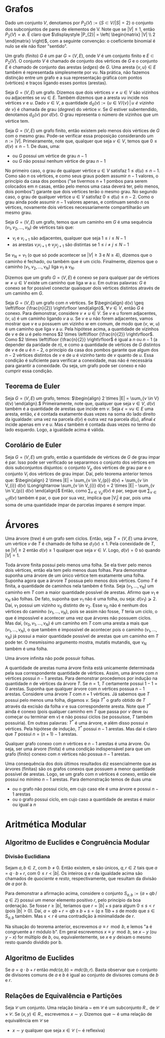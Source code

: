 # Grafos
Dado um conjunto $V$, denotamos por $P_{2}(V) := \{S \subset V / |S| = 2\}$ o conjunto dos subconjuntos de pares de elementos de V. Note que se $|V| \leq 1$, então $P_{2}(V) = \emptyset$. É claro que $\displaystyle |P_{2}| = \left( \begin{matrix} |V| \\ 2 \end{matrix} \right)$, com a seguinte convenção: o coeficiente binomial é nulo se ele não fizer "sentido".

Um grafo (finito) $G$ é um par $G = (V, E)$, onde $V$ é um conjunto finito e $E \subset P_{2}(V)$. O conjunto $V$ é chamado de conjunto dos vértices de $G$ e o conjunto $E$ é chamado de conjunto das arestas (*edges*) de $G$. Uma aresta $\{v,u\} \in E$ também é representada simplesmente por $vu$. Na prática, não fazemos distinção entre um grafo e a sua representação gráfica com pontos (vértices) e traços ligando esses pontos (arestas).

Seja $G = (V, E)$ um grafo. Dizemos que dois vértices $v \neq u \in V$ são vizinhos ou adjacentes se $vu \in E$. Também dizemos que a aresta $vu$ incide nos vértices $v$ e $u$. Dado $v \in V$, a quantidade  $d_{G}(v) := \{u \in V / \{v\} \, | \, u \,\, é \,\, vizinho \,\, de \,\, v\}$ é chamada de grau (*degree*) do vértice $v$. Se $G$ estiver subentendido, denotamos $d_{G}(v)$ por $d(v)$. O grau representa o número de vizinhos que um vértice tem.

Seja $G = (V, E)$ um grafo finito, então existem pelo menos dois vértices de $G$ com o mesmo grau. Pode-se verificar essa proposição considerando um $n := |V|$. Primeiramente, note que, qualquer que seja $v \in V$, temos que $0 \leq d(v) \leq n - 1$. De duas, uma:
- ou $G$ possui um vértice de grau $n- 1$
- ou $G$ não possui nenhum vértice de grau $n-1$

No primeiro caso, o grau de qualquer vértice $u \in V$ satisfaz $1 \leq d(u) \leq n-1$. Como são $n$ os vértices, e como seus graus podem assumir $n-1$ valores, o princípio da casa dos pombos ("se tivermos $n+1$ pombos para serem colocados em $n$ casas, então pelo menos uma casa deverá ter, pelo menos, dois pombos") garante que dois vértices terão o mesmo grau. No segundo caso, o grau de qualquer vértice $u \in V$ satisfaz $0 \leq d(u) \leq n-2$. Como o grau ainda pode assumir $n-1$ valores apenas, e continuam sendo $n$ os vértices, novamente dois vértices necessariamente compartilharão um mesmo grau.

Seja $G = (V, E)$ um grafo, temos que um caminho em $G$ é uma sequência $(v_{1}, v_{2}, ..., v_{N})$ de vértices tais que:
- $v_{i}$ e $v_{i+1}$ são adjacentes, qualquer que seja $1 \leq i \leq N-1$
- as arestas $v_{i}v_{i+1}$ e $v_{j}v_{j+1}$ são distintas se $1 \leq i \neq j \leq N - 1$

Se $v_{N} = v_{1}$ (o que só pode acontecer se $|V| \geq 3$ e $N \geq 4$), dizemos que o caminho é fechado, ou também que é um ciclo. Finalmente, dizemos que o caminho $(v_{1}, v_{2}, ..., v_{N})$ liga $v_{1}$ a $v_{N}$.

Dizemos que um grafo $G = (V, E)$ é conexo se para qualquer par de vértices $w \neq u \in V$ existe um caminho que liga $w$ a $u$. Em outras palavras: $G$ é conexo se for possível conectar quaisquer dois vértices distintos através de um caminho em $G$.

Seja $G = (V, E)$ um grafo com $n$ vértices. Se $\begin{align} d(v) \geq \left\lfloor {\frac{n}{2}} \right\rfloor  \end{align}$, $\forall \, v \in V$, então $G$ é conexo. Para demonstrar, considere $v \neq u \in V$. Se $v$ e $u$ forem adjacentes, ($v$, $u$) é um caminho ligando $v$ a $u$. Se  $v$ e $u$ não forem adjacentes, vamos mostrar que $v$ e $u$ possuem um vizinho $w$ em comum, de modo que ($v$, $w$, $u$) é um caminho que liga $v$ a $u$. Pela hipótese acima, a quantidade de vizinhos de $v$ e de $u$ é pelo menos $2 \times \left\lfloor {\frac{n}{2}} \right\rfloor$. Como $2 \times \left\lfloor {\frac{n}{2}} \right\rfloor$ é igual a $n$ ou $n - 1$ (a depender da paridade de $n$), e como a quantidade de vértices de $G$ distintos de $v$ e de $u$ é $n-2$, o princípio da casa dos pombos garante que algum dos $n-2$ vértices distintos de $v$ e de $u$ é vizinho tanto de $v$ quanto de $u$. Essa condição é suficiente para verificar a conexidade, mas não é necessária para garantir a conexidade. Ou seja, um grafo pode ser conexo e não cumprir essa condição.
## Teorema de Euler
Seja $G = (V,E)$ um grafo, temos: 
$\begin{align} 2 \times |E| = \sum_{v \in V} d(v) \end{align}.$
Primeiramente, note que, qualquer que seja $v \in V$, $d(v)$ também é a quantidade de arestas que incide em $v$. Seja $\epsilon = vu \in E$ uma aresta, então, $\epsilon$ é contada exatamente duas vezes na soma do lado direito da igualdade: uma vez na parcela $d(v)$ e outra vez na parcela $d(u)$, afinal $\epsilon$  incide apenas em $v$ e $u$. Mas $\epsilon$ também é contada duas vezes no termo do lado esquerdo. Logo, a igualdade acima é válida.

## Corolário de Euler
Seja $G =(V, E)$ um grafo, então a quantidade de vértices de $G$ de grau ímpar é par. Isso pode ser verificado se separarmos o conjunto dos vértices em dois subconjuntos disjuntos: o conjunto $V_{p}$ dos vértices de grau par e o conjunto $V_{i}$ dos vértices de grau ímpar. Daí, pelo teorema anterior temos que:
$\begin{align} 2 \times |E| = \sum_{v \in V_{p}} d(v) + \sum_{v \in V_{i}} d(v) \Longrightarrow \sum_{v \in V_{i}} d(v) = 2 \times |E| - \sum_{v \in V_{p}} d(v) \end{align}$ 
Então, como $\sum_{v \in V_{p}} d(v)$ é par, segue que $\sum_{v \in V_{i}} d(v)$ também é par, o que por sua vez, implica que $|V_{i}|$ é par, pois uma soma de uma quantidade ímpar de parcelas ímpares é sempre ímpar.
# Árvores
Uma árvore (*tree*) é um grafo sem ciclos. Então, seja $T = (V, E)$ uma árvore, um vértice $v$ de $T$ é chamado de folha se $d_{T}(v) \leq 1$. Pela conexidade de $T$, se $|V| \geq 2$ então $d(v) \geq 1$ qualquer que seja $v \in V$. Logo, $d(v) = 0$ só quando $|V| = 1$.

Toda árvore finita possui pelo menos uma folha. Se ela tiver pelo menos dois vértices, então ela tem pelo menos duas folhas. Para demonstrar suponha uma árvore de um único vértice tem exatamente uma folha. Suponha agora que a árvore $T$ possua pelo menos dois vértices. Como $T$ é finita, a quantidade de caminhos nela também é finita. Seja ($v_1, . . . , v_N$) um caminho em $T$ com a maior quantidade possível de arestas. Afirmo que $v_1$ e $v_N$ são folhas. De fato, suponha que $v_1$ não é uma folha, ou seja: $d(v_1) ⩾ 2$. Daí, $v_1$ possui um vizinho $v_0$ distinto de $v_2$. Esse $v_0$ não é nenhum dos vértices do caminho ($v_1, . . . , v_N$), pois se assim não fosse, $T$ teria um ciclo, o que é impossível e acontecer uma vez que árvores não possuem ciclos. Mas daí, ($v_0, v_1, . . . , v_N$) é um caminho em $T$
com uma aresta a mais que ($v_1, . . . , v_N$), o que também é impossível de acontecer pois o caminho ($v_1, . . . , v_N$) já possui a maior quantidade possível de arestas que um caminho em $T$ pode ter. O mesmíssimo argumento mostra, mutatis mutandis, que $v_N$ também é uma folha.

Uma árvore infinita não pode possuir folhas.

A quantidade de arestas numa árvore finita está unicamente determinada pela sua correspondente quantidade de vértices. Assim, uma árvore com $n$ vértices possui $n-1$ arestas. Para demonstrar procedemos por indução na quantidade $n$ de vértices da árvore $T$. Se $n = 1$, $T$ certamente possui $1 - 1 = 0$ arestas. Suponha que qualquer árvore com $n$ vértices possua $n - 1$ arestas. Considere uma árvore $T$ com $n + 1$ vértices. Já sabemos que $T$ possui pelo menos uma folha, digamos $v$. Seja $T^*$ o grafo obtido de $T$ através da excisão da folha $v$ e sua correspondente aresta. Note que $T^*$ ainda é conexo (pois qualquer caminho em $T$ que passa por $v$ deve ou começar ou terminar em $v$) e não possui ciclos (se possuísse, $T$ também possuiria). Em outras palavras: $T^*$ é uma árvore, e além disso possui $n$ vértices. Pela hipótese de indução, $T^*$ possui $n - 1$ arestas. Mas daí é claro que $T$ possui $n = (n + 1) - 1$ arestas.

Qualquer grafo conexo com $n$ vértices e $n-1$ arestas é uma árvore. Ou seja, ser uma árvore (finita) é uma condição indispensável para que um grafo (finito) conexo com $n$ vértices não possua $n-1$ arestas.

Uma consequência dos dois últimos resultados diz essencialmente que as árvores (finitas) são os grafos conexos que possuem a menor quantidade possível de arestas. Logo, se um grafo com $n$ vértices é conexo, então ele possui no mínimo $n-1$ arestas. Para demonstração temos de duas uma:
- ou o grafo não possui ciclo, em cujo caso ele é uma árvore e possui $n-1$ arestas
- ou o grafo possui ciclo, em cujo caso a quantidade de arestas é maior ou igual a $n$
# Aritmética Modular
## Algoritmo de Euclides e Congruência Modular
### Divisão Euclidiana
Sejam $a, b \in \mathbb{Z}$, com $b \neq 0$. Então existem, e são únicos, $q, r \in \mathbb{Z}$ tais que $a = q \cdot b + r$, com $0 \leq r < |b|$.  Os inteiros $q$ e $r$ da igualdade acima são chamados de *quociente* e *resto*, respectivamente, que resultam da divisão de $a$ por $b$.

Para demonstrar a afirmação acima, considere o conjunto $S_{a, b} := \{ a + qb \, / \, q \in \mathbb{Z} \}$ possui um menor elemento positivo $r$, pelo princípio da boa ordenação. Se fosse $r \geq |b|$, teríamos que $r = |b| + s$ para algum $0 \leq s < r$ (pois $|b| > 0$). Daí, $a = qb + r = qb \pm b + s = (q \pm 1)b + s$ de modo que $s \in S_{a,b}$ também. Mas $s < r$ é uma contradição à minimalidade de $r$.

Na situação do teorema anterior, escrevemos $a \equiv r \mod b$, e lemos "a é congruente a r módulo b". Em geral escrevemos $x \equiv y \mod b$, se $x - y$ (ou $y - x$) for múltiplo de $b$, ou, equivalentemente, se $x$ e $y$ deixam o mesmo resto quando dividido por b.
## Algoritmo de Euclides
Se $a = q \cdot b + r$ então $mdc{(a, b)} = mdc{(b, r)}$. Basta observar que o conjunto de divisores comuns de $a$ e $b$ é igual ao conjunto de divisores comuns de $b$ e $r$.
## Relações de Equivalência e Partições
Seja $\mathcal{C}$ um conjunto. Uma relação binária ~ em $\mathcal{C}$ é um subconjunto $R_{\sim}$ de $\mathcal{C} \times \mathcal{C}$. Se $(x, y) \in R_{\sim}$ escrevemos $x \sim y$. Dizemos que $\sim$ é uma relação de equivalência em $\mathcal{C}$ se
- $x \sim y$ qualquer que seja $x \in \mathcal{C}$ ($\sim$ é reflexiva)